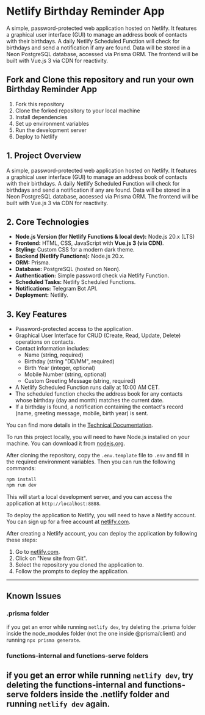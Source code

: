 # Netlify Birthday Reminder App

A simple, password-protected web application hosted on Netlify. It features a graphical user interface (GUI) to manage an address book of contacts with their birthdays. A daily Netlify Scheduled Function will check for birthdays and send a notification if any are found. Data will be stored in a Neon PostgreSQL database, accessed via Prisma ORM. The frontend will be built with Vue.js 3 via CDN for reactivity.

## Fork and Clone this repository and run your own Birthday Reminder App

1.  Fork this repository
2.  Clone the forked repository to your local machine
3.  Install dependencies
4.  Set up environment variables
5.  Run the development server
6.  Deploy to Netlify

## 1. Project Overview

A simple, password-protected web application hosted on Netlify. It features a graphical user interface (GUI) to manage an address book of contacts with their birthdays. A daily Netlify Scheduled Function will check for birthdays and send a notification if any are found. Data will be stored in a Neon PostgreSQL database, accessed via Prisma ORM. The frontend will be built with Vue.js 3 via CDN for reactivity.

## 2. Core Technologies

*   **Node.js Version (for Netlify Functions & local dev):** Node.js 20.x (LTS)
*   **Frontend:** HTML, CSS, JavaScript with **Vue.js 3 (via CDN)**.
*   **Styling:** Custom CSS for a modern dark theme.
*   **Backend (Netlify Functions):** Node.js 20.x.
*   **ORM:** Prisma.
*   **Database:** PostgreSQL (hosted on Neon).
*   **Authentication:** Simple password check via Netlify Function.
*   **Scheduled Tasks:** Netlify Scheduled Functions.
*   **Notifications:** Telegram Bot API.
*   **Deployment:** Netlify.

## 3. Key Features

*   Password-protected access to the application.
*   Graphical User Interface for CRUD (Create, Read, Update, Delete) operations on contacts.
*   Contact information includes:
    *   Name (string, required)
    *   Birthday (string "DD/MM", required)
    *   Birth Year (integer, optional)
    *   Mobile Number (string, optional)
    *   Custom Greeting Message (string, required)
*   A Netlify Scheduled Function runs daily at 10:00 AM CET.
*   The scheduled function checks the address book for any contacts whose birthday (day and month) matches the current date.
*   If a birthday is found, a notification containing the contact's record (name, greeting message, mobile, birth year) is sent.

You can find more details in the [Technical Documentation](project/techdoc.md).

To run this project locally, you will need to have Node.js installed on your machine. You can download it from [nodejs.org](https://nodejs.org/).

After cloning the repository, copy the `.env.template` file to `.env` and fill in the required environment variables. Then you can run the following commands:

```bash
npm install
npm run dev
```

This will start a local development server, and you can access the application at `http://localhost:8888`.

To deploy the application to Netlify, you will need to have a Netlify account. You can sign up for a free account at [netlify.com](https://www.netlify.com/).

After creating a Netlify account, you can deploy the application by following these steps:

1.  Go to [netlify.com](https://www.netlify.com/).
2.  Click on "New site from Git".
3.  Select the repository you cloned the application to.
4.  Follow the prompts to deploy the application.

---

## Known Issues

### .prisma folder
if you get an error while running `netlify dev`, try deleting the .prisma folder inside the node_modules folder (not the one inside @prisma/client) and running `npx prisma generate`.

### functions-internal and functions-serve folders
if you get an error while running `netlify dev`, try deleting the functions-internal and functions-serve folders inside the .netlify folder and running `netlify dev` again.
---

